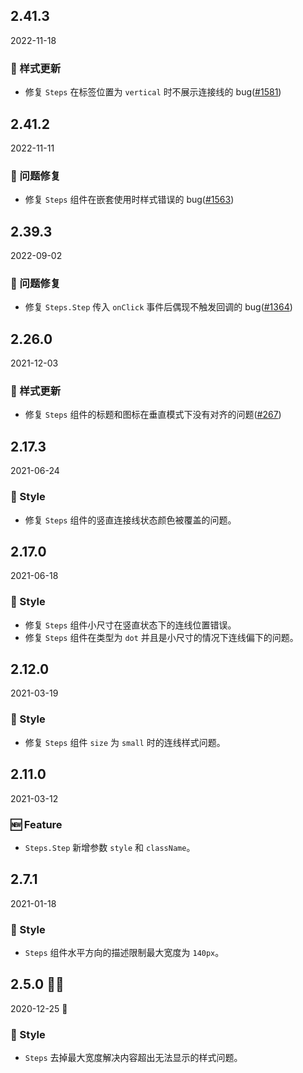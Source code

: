 ## 2.41.3

2022-11-18

### 💅 样式更新

- 修复 `Steps` 在标签位置为 `vertical` 时不展示连接线的 bug([#1581](https://github.com/arco-design/arco-design/pull/1581))

## 2.41.2

2022-11-11

### 🐛 问题修复

- 修复 `Steps` 组件在嵌套使用时样式错误的 bug([#1563](https://github.com/arco-design/arco-design/pull/1563))

## 2.39.3

2022-09-02

### 🐛 问题修复

- 修复 `Steps.Step` 传入 `onClick` 事件后偶现不触发回调的 bug([#1364](https://github.com/arco-design/arco-design/pull/1364))

## 2.26.0

2021-12-03

### 💅 样式更新

- 修复 `Steps` 组件的标题和图标在垂直模式下没有对齐的问题([#267](https://github.com/arco-design/arco-design/pull/267))

## 2.17.3

2021-06-24

### 💅 Style

- 修复 `Steps` 组件的竖直连接线状态颜色被覆盖的问题。



## 2.17.0

2021-06-18

### 💅 Style

- 修复 `Steps` 组件小尺寸在竖直状态下的连线位置错误。
- 修复 `Steps` 组件在类型为 `dot` 并且是小尺寸的情况下连线偏下的问题。

## 2.12.0

2021-03-19

### 💅 Style

- 修复 `Steps` 组件 `size` 为 `small` 时的连线样式问题。

## 2.11.0

2021-03-12

### 🆕 Feature

- `Steps.Step` 新增参数 `style` 和 `className`。

## 2.7.1

2021-01-18

### 💅 Style

- `Steps` 组件水平方向的描述限制最大宽度为 `140px`。



## 2.5.0 🎅🏽

2020-12-25 🎄

### 💅 Style

- `Steps` 去掉最大宽度解决内容超出无法显示的样式问题。



